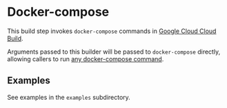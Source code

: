 # Docker-compose

This build step invokes `docker-compose` commands in
[Google Cloud Cloud Build](cloud.google.com/container-builder/).

Arguments passed to this builder will be passed to `docker-compose` directly,
allowing callers to run
[any docker-compose command](https://docs.docker.com/compose/reference/overview/).

## Examples

See examples in the `examples` subdirectory.
